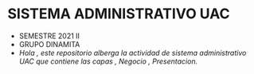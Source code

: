 # SISTEMA ADMINISTRATIVO UAC 
* SEMESTRE 2021 II 
* GRUPO DINAMITA
* _Hola , este repositorio alberga la actividad de sistema administrativo UAC
que contiene las capas , Negocio , Presentacion._
 

